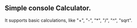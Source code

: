 ## Simple console Calculator. 
It supports basic calculations, like "+", "-", "*", "/", "^", "sqrt".
